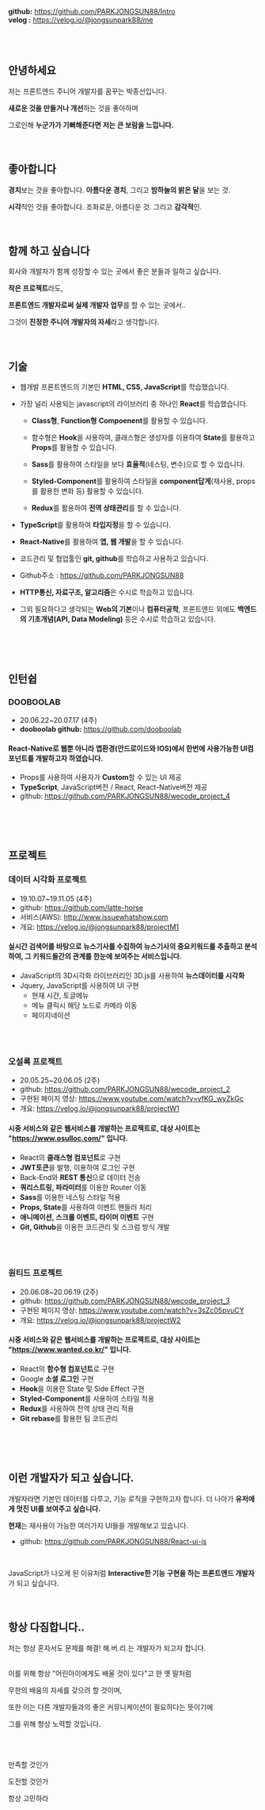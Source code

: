 **github:** https://github.com/PARKJONGSUN88/Intro <br>**velog :** https://velog.io/@jongsunpark88/me

<br>
<br>

## 안녕하세요

저는 프론트엔드 주니어 개발자를 꿈꾸는 박종선입니다.

**새로운 것을 만들거나 개선**하는 것을 좋아하며 

그로인해 **누군가가 기뻐해준다면 저는 큰 보람을 느낍니다.**
<br>
<br>
<br>

## 좋아합니다

**경치**보는 것을 좋아합니다. **아름다운 경치**, 그리고 **밤하늘의 밝은 달**을 보는 것.

**시각**적인 것을 좋아합니다. 조화로운, 아름다운 것. 그리고 **감각적**인.
<br>
<br>
<br>

## 함께 하고 싶습니다

회사와 개발자가 함께 성장할 수 있는 곳에서 좋은 분들과 일하고 싶습니다.

**작은 프로젝트**라도, 

**프론트엔드 개발자로써 실제 개발자 업무**를 할 수 있는 곳에서..

그것이 **진정한 주니어 개발자의 자세**라고 생각합니다.
<br>
<br>
<br>

## 기술
- 웹개발 프론트엔드의 기본인 **HTML, CSS, JavaScript**를 학습했습니다.
- 가장 널리 사용되는 javascript의 라이브러리 중 하나인 **React**를 학습했습니다.
   - **Class형**, **Function형** **Compoenent**를 활용할 수 있습니다.
   
   - 함수형은 **Hook**을 사용하여, 클래스형은 생성자를 이용하여 **State**를 활용하고 **Props**를 활용할 수 있습니다.
   
   - **Sass**를 활용하여 스타일을 보다 **효율적**(네스팅, 변수)으로 할 수 있습니다.
   
   - **Styled-Component**를 활용하여 스타일을 **component답게**(재사용, props를 활용한 변화 등) 활용할 수 있습니다.
   
   - **Redux**를 활용하여 **전역 상태관리**를 할 수 있습니다.      
     
- **TypeScript**를 활용하여 **타입지정**을 할 수 있습니다.  
- **React-Native**를 활용하여 **앱, 웹 개발**을 할 수 있습니다.

- 코드관리 및 협업툴인 **git, github**를 학습하고 사용하고 있습니다.
- Github주소 : https://github.com/PARKJONGSUN88
- **HTTP통신, 자료구조, 알고리즘**은 수시로 학습하고 있습니다.
- 그외 필요하다고 생각되는 **Web의 기본**이나 **컴퓨터공학**, 프론트엔드 외에도 **백엔드의 기초개념(API, Data Modeling)** 등은 수시로 학습하고 있습니다.
<br>
<br>
<br>

## 인턴쉽

### DOOBOOLAB
- 20.06.22~20.07.17 (4주)
- **dooboolab github:** https://github.com/dooboolab

#### React-Native로 웹뿐 아니라 앱환경(안드로이드와 IOS)에서 한번에 사용가능한 UI컴포넌트를 개발하고자 하였습니다.

-  Props를 사용하여 사용자가 **Custom**할 수 있는 UI 제공
-  **TypeScript**, JavaScript버전 / React, React-Native버전 제공
-  github:  https://github.com/PARKJONGSUN88/wecode_project_4
<br>
<br>
<br>

## 프로젝트

### 데이터 시각화 프로젝트
- 19.10.07~19.11.05 (4주)
- github: https://github.com/latte-horse
- 서비스(AWS): http://www.issuewhatshow.com
- 개요: https://velog.io/@jongsunpark88/projectM1

#### 실시간 검색어를 바탕으로 뉴스기사를 수집하여 뉴스기사의 중요키워드를 추출하고 분석하여, 그 키워드들간의 관계를 한눈에 보여주는 서비스입니다.

-  JavaScript의 3D시각화 라이브러리인 3D.js를 사용하여 **뉴스데이터를 시각화**
-  Jquery, JavaScript를 사용하여 UI 구현
   - 현재 시간, 토글메뉴
   - 메뉴 클릭시 해당 노드로 카메라 이동
   - 페이지네이션
<br>
<br>

### 오설록 프로젝트
- 20.05.25~20.06.05 (2주)
- github: https://github.com/PARKJONGSUN88/wecode_project_2
- 구현된 페이지 영상: https://www.youtube.com/watch?v=vfKG_wyZkGc
- 개요: https://velog.io/@jongsunpark88/projectW1

#### 시중 서비스와 같은 웹서비스를 개발하는 프로젝트로, 대상 사이트는 "https://www.osulloc.com/" 입니다.

-  React의 **클래스형 컴포넌트**로 구현
-  **JWT토큰**을 발행, 이용하여 로그인 구현
-  Back-End와 **REST 통신**으로 데이터 전송
-  **쿼리스트링, 파라미터**를 이용한 Router 이동
-  **Sass**를 이용한 네스팅 스타일 적용
-  **Props, State**를 사용하여 이벤트 핸들러 처리
-  **애니메이션, 스크롤 이벤트, 타이머 이벤트** 구현
-  **Git, Github**을 이용한 코드관리 및 스크럼 방식 개발
<br>  
<br>

### 원티드 프로젝트
- 20.06.08~20.06.19 (2주)
- github:  https://github.com/PARKJONGSUN88/wecode_project_3
- 구현된 페이지 영상:  https://www.youtube.com/watch?v=3sZc05pvuCY
- 개요: https://velog.io/@jongsunpark88/projectW2

#### 시중 서비스와 같은 웹서비스를 개발하는 프로젝트로, 대상 사이트는 "https://www.wanted.co.kr/" 입니다.

-  React의 **함수형 컴포넌트**로 구현
-  Google **소셜 로그인** 구현
-  **Hook**을 이용한 State 및 Side Effect 구현
-  **Styled-Component**를 사용하여 스타일 적용
-  **Redux**를 사용하여 전역 상태 관리 적용
-  **Git rebase**를 활용한 팀 코드관리
<br>
<br>
<br>

## 이런 개발자가 되고 싶습니다.

개발자라면 기본인 데이터를 다루고, 기능 로직을 구현하고자 합니다.
더 나아가 **유저에게 멋진 UI를 보여주고 싶습니다.**

**현재**는 재사용이 가능한 여러가지 UI들을 개발해보고 있습니다.

- github: https://github.com/PARKJONGSUN88/React-ui-js
<br>

JavaScript가 나오게 된 이유처럼
**Interactive한 기능 구현을 하는 프론트엔드 개발자**가 되고 싶습니다.
<br>
<br>
<br>

## 항상 다짐합니다..

저는 항상 혼자서도 문제를 해결! 해.버.리.는 개발자가 되고자 합니다.
<br>
<br>

이를 위해 항상 "어린아이에게도 배울 것이 있다"고 한 옛 말처럼

무한의 배움의 자세를 갖으려 할 것이며, 

또한 이는 다른 개발자들과의 좋은 커뮤니케이션이 필요하다는 뜻이기에

그를 위해 항상 노력할 것입니다. 


<br>
<br>



만족할 것인가

도전할 것인가

항상 고민하라
